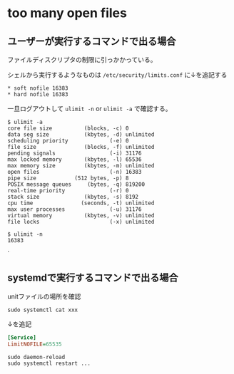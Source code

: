 # too many open files


## ユーザーが実行するコマンドで出る場合

ファイルディスクリプタの制限に引っかかっている。

シェルから実行するようなものは `/etc/security/limits.conf` に↓を追記する

```title="/etc/security/limits.conf"
* soft nofile 16383
* hard nofile 16383
```

一旦ログアウトして `ulimit -n` or `ulimit -a` で確認する。

```console
$ ulimit -a
core file size          (blocks, -c) 0
data seg size           (kbytes, -d) unlimited
scheduling priority             (-e) 0
file size               (blocks, -f) unlimited
pending signals                 (-i) 31176
max locked memory       (kbytes, -l) 65536
max memory size         (kbytes, -m) unlimited
open files                      (-n) 16383
pipe size            (512 bytes, -p) 8
POSIX message queues     (bytes, -q) 819200
real-time priority              (-r) 0
stack size              (kbytes, -s) 8192
cpu time               (seconds, -t) unlimited
max user processes              (-u) 31176
virtual memory          (kbytes, -v) unlimited
file locks                      (-x) unlimited
```


```console
$ ulimit -n
16383
```
`


## systemdで実行するコマンドで出る場合

unitファイルの場所を確認

```shell
sudo systemctl cat xxx
```

↓を追記

```ini
[Service]
LimitNOFILE=65535
```

```shell
sudo daemon-reload
sudo systemctl restart ...
```
